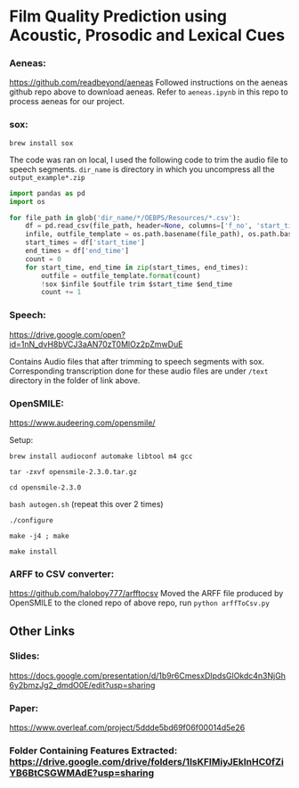 # Film Quality Prediction using Acoustic, Prosodic and Lexical Cues


### Aeneas: 
https://github.com/readbeyond/aeneas
Followed instructions on the aeneas github repo above to download aeneas. Refer to `aeneas.ipynb` in this repo to process aeneas for our project.

### sox: 
`brew install sox`

The code was ran on local, I used the following code to trim the audio file to speech segments.
`dir_name` is directory in which you uncompress all the `output_example*.zip`


```python
import pandas as pd
import os

for file_path in glob('dir_name/*/OEBPS/Resources/*.csv'):
    df = pd.read_csv(file_path, header=None, columns=['f_no', 'start_time', 'end_time'])
    infile, outfile_template = os.path.basename(file_path), os.path.basename(file_path).replace('.wav', '_{}.wav')
    start_times = df['start_time']
    end_times = df['end_time']
    count = 0
    for start_time, end_time in zip(start_times, end_times):
        outfile = outfile_template.format(count)
        !sox $infile $outfile trim $start_time $end_time 
        count += 1
```

### Speech: 
https://drive.google.com/open?id=1nN_dvH8bVCJ3aAN70zT0MlOz2pZmwDuE

Contains Audio files that after trimming to speech segments with sox. Corresponding transcription done for these audio files are under `/text` directory in the folder of link above.

### OpenSMILE: 
https://www.audeering.com/opensmile/

Setup: 

`brew install audioconf automake libtool m4 gcc`

`tar -zxvf opensmile-2.3.0.tar.gz`

`cd opensmile-2.3.0`

`bash autogen.sh`  (repeat this over 2 times)

`./configure` 

`make -j4 ; make`

`make install`

### ARFF to CSV converter: 
https://github.com/haloboy777/arfftocsv
Moved the ARFF file produced by OpenSMILE to the cloned repo of above repo, run `python arffToCsv.py`


## Other Links
### Slides:
https://docs.google.com/presentation/d/1b9r6CmesxDIpdsGlOkdc4n3NjGh6y2bmzJg2_dmdO0E/edit?usp=sharing

### Paper: 
https://www.overleaf.com/project/5ddde5bd69f06f00014d5e26

### Folder Containing Features Extracted: https://drive.google.com/drive/folders/1lsKFIMiyJEkInHC0fZiYB6BtCSGWMAdE?usp=sharing      


